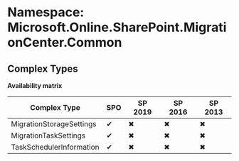 # Namespace: Microsoft.Online.SharePoint.MigrationCenter.Common

## Complex Types

**Availability matrix**

Complex Type | SPO | SP 2019 | SP 2016 | SP 2013
----------|-----|---------|---------|--------
MigrationStorageSettings | ✔ | ✖ | ✖ | ✖
MigrationTaskSettings | ✔ | ✖ | ✖ | ✖
TaskSchedulerInformation | ✔ | ✖ | ✖ | ✖
